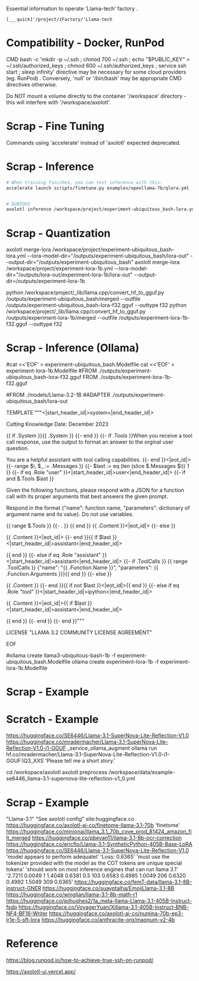 Essential information to operate 'Llama-tech' factory .
```
[___quick]'/project/zFactory/'Llama-tech
```


# Compatibility - Docker, RunPod

CMD  bash -c 'mkdir -p ~/.ssh ; chmod 700 ~/.ssh ; echo "$PUBLIC_KEY" > ~/.ssh/authorized_keys ; chmod 600 ~/.ssh/authorized_keys ; service ssh start ; sleep infinity'  directive may be necessary for some cloud providers (eg. RunPod) . Conversely, 'null' or '/bin/bash' may be appropriate CMD directives otherwise.

Do NOT mount a volume directly to the container '/workspace' directory - this will interfere with '/workspace/axolotl'.



# Scrap - Fine Tuning

Commands using 'accelerate' instead of 'axolotl' expected deprecated.



# Scrap - Inference

```bash
# When training finishes, you can test inference with this:
accelerate launch scripts/finetune.py examples/openllama-7b/qlora.yml --inference --lora_model_dir="./qlora-out"


# DUBIOUS
axolotl inference /workspace/project/experiment-ubiquitous_bash-lora.yml
```



# Scrap - Quantization

axolotl merge-lora /workspace/project/experiment-ubiquitous_bash-lora.yml --lora-model-dir="/outputs/experiment-ubiquitous_bash/lora-out" --output-dir="/outputs/experiment-ubiquitous_bash"
axolotl merge-lora /workspace/project/experiment-lora-1b.yml --lora-model-dir="/outputs/lora-out/experiment-lora-1b/lora-out" --output-dir=/outputs/experiment-lora-1b

python /workspace/project/_lib/llama.cpp/convert_hf_to_gguf.py /outputs/experiment-ubiquitous_bash/merged --outfile /outputs/experiment-ubiquitous_bash-lora-f32.gguf --outtype f32
python /workspace/project/_lib/llama.cpp/convert_hf_to_gguf.py /outputs/experiment-lora-1b/merged --outfile /outputs/experiment-lora-1b-f32.gguf --outtype f32


# Scrap - Inference (Ollama)

#cat <<'EOF' > experiment-ubiquitous_bash.Modelfile
cat <<'EOF' > experiment-lora-1b.Modelfile
#FROM ./outputs/experiment-ubiquitous_bash-lora-f32.gguf
FROM ./outputs/experiment-lora-1b-f32.gguf


#FROM ./models/Llama-3.2-1B
#ADAPTER ./outputs/experiment-ubiquitous_bash/lora-out

TEMPLATE """<|start_header_id|>system<|end_header_id|>

Cutting Knowledge Date: December 2023

{{ if .System }}{{ .System }}
{{- end }}
{{- if .Tools }}When you receive a tool call response, use the output to format an answer to the orginal user question.

You are a helpful assistant with tool calling capabilities.
{{- end }}<|eot_id|>
{{- range $i, $_ := .Messages }}
{{- $last := eq (len (slice $.Messages $i)) 1 }}
{{- if eq .Role "user" }}<|start_header_id|>user<|end_header_id|>
{{- if and $.Tools $last }}

Given the following functions, please respond with a JSON for a function call with its proper arguments that best answers the given prompt.

Respond in the format {"name": function name, "parameters": dictionary of argument name and its value}. Do not use variables.

{{ range $.Tools }}
{{- . }}
{{ end }}
{{ .Content }}<|eot_id|>
{{- else }}

{{ .Content }}<|eot_id|>
{{- end }}{{ if $last }}<|start_header_id|>assistant<|end_header_id|>

{{ end }}
{{- else if eq .Role "assistant" }}<|start_header_id|>assistant<|end_header_id|>
{{- if .ToolCalls }}
{{ range .ToolCalls }}
{"name": "{{ .Function.Name }}", "parameters": {{ .Function.Arguments }}}{{ end }}
{{- else }}

{{ .Content }}
{{- end }}{{ if not $last }}<|eot_id|>{{ end }}
{{- else if eq .Role "tool" }}<|start_header_id|>ipython<|end_header_id|>

{{ .Content }}<|eot_id|>{{ if $last }}<|start_header_id|>assistant<|end_header_id|>

{{ end }}
{{- end }}
{{- end }}"""

LICENSE "LLAMA 3.2 COMMUNITY LICENSE AGREEMENT"

EOF

#ollama create llama3-ubiquitous-bash-1b -f experiment-ubiquitous_bash.Modelfile
ollama create experiment-lora-1b -f experiment-lora-1b.Modelfile







# Scrap - Example





# Scratch - Example

https://huggingface.co/SE6446/Llama-3.1-SuperNova-Lite-Reflection-V1.0
https://huggingface.co/mradermacher/Llama-3.1-SuperNova-Lite-Reflection-V1.0-i1-GGUF
_service_ollama_augment
ollama run hf.co/mradermacher/Llama-3.1-SuperNova-Lite-Reflection-V1.0-i1-GGUF:IQ3_XXS 'Please tell me a short story.'


cd /workspace/axolotl
axolotl preprocess /workspace/data/example-se6446_llama-3.1-supernova-lite-reflection-v1_0.yml





# Scrap - Example

"Llama-3.1" "See axolotl config" site:huggingface.co
https://huggingface.co/axolotl-ai-co/finetome-llama-3.1-70b
 'finetome'
https://huggingface.co/minionai/llama_3.1_70b_cove_prod_81424_amazon_filt_merged
https://huggingface.co/pbevan11/llama-3.1-8b-ocr-correction
https://huggingface.co/ericflo/Llama-3.1-SyntheticPython-405B-Base-LoRA
https://huggingface.co/SE6446/Llama-3.1-SuperNova-Lite-Reflection-V1.0
 'model appears to perform adequatel'
 'Loss: 0.6365'
 'must use the tokenizer provided with the model as the COT tokens are unique special tokens'
 'should work on most inference engines that can run llama 3.1'
  '2.7211	0.0049	1	1.4048
   0.6381	0.5	103	0.6583
   0.4985	1.0049	206	0.6320
   0.4992	1.5049	309	0.6365'
https://huggingface.co/femT-data/llama-3.1-8B-instruct-GNER
https://huggingface.co/suayptalha/EmojiLlama-3.1-8B
https://huggingface.co/winglian/llama-3.1-8b-math-r1
https://huggingface.co/jplhughes2/1a_meta-llama-Llama-3.1-405B-Instruct-fsdp
https://huggingface.co/VoyagerYuan/Xillama-3.1-405B-Instruct-BNB-NF4-BF16-Writer
https://huggingface.co/axolotl-ai-co/numina-70b-ep3-lr1e-5-sft-lora
https://huggingface.co/anthracite-org/magnum-v2-4b













# Reference

https://blog.runpod.io/how-to-achieve-true-ssh-on-runpod/

https://axolotl-ui.vercel.app/


